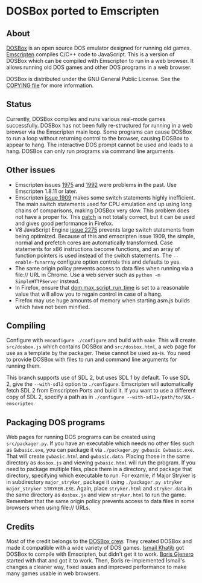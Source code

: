 DOSBox ported to Emscripten
===========================

About
-----

[DOSBox](http://www.dosbox.com/) is an open source DOS emulator designed for
running old games. [Emscripten](https://github.com/kripken/emscripten)
compiles C/C++ code to JavaScript. This is a version of DOSBox which can be
compiled with Emscripten to run in a web browser. It allows running old DOS
games and other DOS programs in a web browser.

DOSBox is distributed under the GNU General Public License. See the
[COPYING file](https://github.com/dreamlayers/em-dosbox/blob/em-dosbox-0.74/COPYING)
for more information.

Status
------

Currently, DOSBox compiles and runs various real-mode games successfully.
DOSBox has not been fully re-structured for running in a web browser via the
Emscripten main loop. Some programs can cause DOSBox to run a loop without
returning control to the browser, causing DOSBox to appear to hang.
The interactive DOS prompt cannot be used and leads to a
hang. DOSBox can only run programs via command line arguments.

Other issues
------------

* Emscripten issues
[1975](https://github.com/kripken/emscripten/issues/1975) and
[1992](https://github.com/kripken/emscripten/issues/1992) were problems in
the past. Use Emscripten 1.8.11 or later.
* Emscripten [issue 1909](https://github.com/kripken/emscripten/issues/1909)
makes some switch statements highly inefficient. The main switch statements
used for CPU emulation end up using long chains of comparisons, making DOSBox
very slow. This problem does not have a proper fix. This
[patch](https://gist.github.com/dreamlayers/8463670) is not totally correct,
but it can be used and gives good performance in Firefox.
* V8 JavaScript Engine [issue
2275](http://code.google.com/p/v8/issues/detail?id=2275) prevents large switch
statements from being optimized. Because of this and emscripten issue 1909,
the simple, normal and prefetch cores are automatically transformed. Case
statements for x86 instructions become functions, and an array of function
pointers is used instead of the switch statements. The `--enable-funarray`
configure option controls this and defaults to yes.
* The same origin policy prevents access to data files when running via a
file:// URL in Chrome. Use a web server such as `python -m SimpleHTTPServer`
instead.
* In Firefox, ensure that
[dom.max\_script\_run\_time](http://kb.mozillazine.org/Dom.max_script_run_time)
 is set to a reasonable value that will allow you to regain control in case of
a hang.
* Firefox may use huge amounts of memory when starting asm.js builds which have
not been minified.

Compiling
---------

Configure with `emconfigure ./configure` and build with `make`.
This will create `src/dosbox.js` which contains DOSBox and `src/dosbox.html`,
a web page for use as a template by the packager. These cannot be used as-is.
You need to provide DOSBox with files to run and command line arguments for
running them.

This branch supports use of SDL 2, but uses SDL 1 by default. To use SDL 2,
give the `--with-sdl2` option to `./configure`. Emscripten will automatically
fetch SDL 2 from Emscripten Ports and build it. If you want to use a different
copy of SDL 2, specify a path as in
`./configure --with-sdl2=/path/to/SDL-emscripten`.

Packaging DOS programs
----------------------

Web pages for running DOS programs can be created using `src/packager.py`. If
you have an executable which needs no other files such as `Gwbasic.exe`, you
can package it via `./packager.py gwbasic Gwbasic.exe`. That will create
`gwbasic.html` and `gwbasic.data`. Placing those in the same directory as
`dosbox.js` and viewing `gwbasic.html` will run the program. If you need to
package multiple files, place them in a directory, and package that directory,
specifying which executable to run. For examle, if Major Stryker is in
subdirectory `major_stryker`, package it using `./packager.py stryker
major_stryker STRYKER.EXE`. Again, place `stryker.html` and `stryker.data` in
the same directory as `dosbox.js` and view `stryker.html` to run the game.
Remember that the same origin policy prevents access to data files in some
browsers when using file:// URLs.

Credits
-------

Most of the credit belongs to the
[DOSBox crew](http://www.dosbox.com/crew.php).
They created DOSBox and made it compatible with a wide variety of DOS games.
[Ismail Khatib](https://github.com/CeRiAl) got DOSBox
to compile with Emscripten, but didn't get it to work.
[Boris Gjenero](https://github.com/dreamlayers)
started with that and got it to work. Then, Boris re-implemented
Ismail's changes a cleaner way, fixed issues and improved performance to make
many games usable in web browsers.
